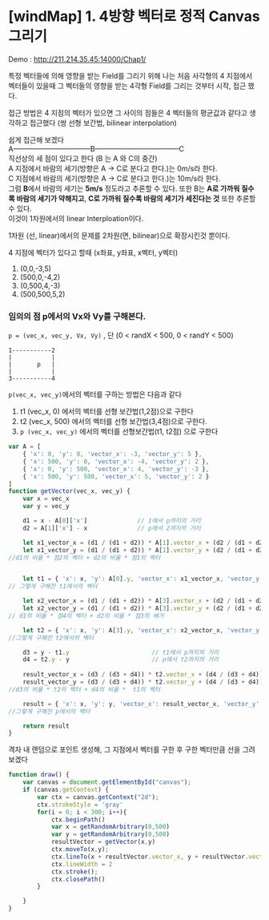 # [windMap] 1. 4방향 벡터로 정적 Canvas 그리기

Demo : http://211.214.35.45:14000/Chap1/

특정 벡터들에 의해 영향을 받는 Field를 그리기 위해 나는 처음 사각형의 4 지점에서 벡터들이 있을때 그 벡터들의 영향을 받는 4각형 Field를 그리는 것부터 시작, 접근 했다.  

접근 방법은 4 지점의 벡터가 있으면 그 사이의 점들은 4 벡터들의 평균값과 같다고 생각하고 접근했다 (쌍 선형 보간법, bilinear interpolation)



쉽게 접근해 보겠다  
A———————————B————————————C  
직선상의 세 점이 있다고 한다 (B 는 A 와 C의 중간)  
A 지점에서 바람의 세기(방향은 A -> C로 분다고 한다.)는  0m/s라 한다.  
C 지점에서 바람의 세기(방향은 A -> C로 분다고 한다.)는 10m/s라 한다.  
그럼 **B**에서 바람의 세기는 **5m/s** 정도라고 추론할 수 있다.
또한 B는 **A로 가까워 질수록 바람의 세기가 약해지고**, **C로 가까워 질수록 바람의 세기가 세진다는 것** 또한 추론할 수 있다.  
이것이 1차원에서의 linear Interploation이다.

1차원 (선, linear)에서의 문제를 2차원(면, bilinear)으로 확장시킨것 뿐이다.  

4 지점에 벡터가 있다고 할때 
(x좌표, y좌표, x벡터, y벡터)
1. (0,0,-3,5)  
2. (500,0,-4,2)  
3. (0,500,4,-3)  
4. (500,500,5,2)  



### 임의의 점 p에서의 Vx와 Vy를 구해본다.
`p = (vec_x, vec_y, Vx, Vy)` , 단 (0 < randX < 500, 0 < randY < 500)
```
1-----------2
|           |
|       p   |
|           |
3-----------4
```

`p(vec_x, vec_y)`에서의 벡터를 구하는 방법은 다음과 같다
1. t1 (vec_x, 0) 에서의 벡터를 선형 보간법(1,2점)으로 구한다
2. t2 (vec_x, 500) 에서의 벡터를 선형 보간법(3,4점)으로 구한다.
3. `p (vec_x, vec_y)` 에서의 벡터를 선형보간법(t1, t2점) 으로 구한다

```javascript
var A = [
    { 'x': 0, 'y': 0, 'vector_x': -3, 'vector_y': 5 },
    { 'x': 500, 'y': 0, 'vector_x': -4, 'vector_y': 2 },
    { 'x': 0, 'y': 500, 'vector_x': 4, 'vector_y': -3 },
    { 'x': 500, 'y': 500, 'vector_x': 5, 'vector_y': 2 }
]
function getVector(vec_x, vec_y) {
    var x = vec_x
    var y = vec_y

    d1 = x - A[0]['x']				// 1에서 p까지의 거리
    d2 = A[1]['x'] - x				// p에서 2까지의 거리

    let x1_vector_x = (d1 / (d1 + d2)) * A[1].vector_x + (d2 / (d1 + d2)) * A[0].vector_x
    let x1_vector_y = (d1 / (d1 + d2)) * A[1].vector_y + (d2 / (d1 + d2)) * A[0].vector_y
//d1의 비율 * 점2의 벡터 + d2의 비율 * 점1의 벡터


    let t1 = { 'x': x, 'y': A[0].y, 'vector_x': x1_vector_x, 'vector_y': x1_vector_y }
// 그렇게 구해진 t1에서의 벡터

    let x2_vector_x = (d1 / (d1 + d2)) * A[3].vector_x + (d2 / (d1 + d2)) * A[2].vector_x
    let x2_vector_y = (d1 / (d1 + d2)) * A[3].vector_y + (d2 / (d1 + d2)) * A[2].vector_y
// d1의 비율 * 점4의 벡터 + d2의 비율 * 점3의 베거

    let t2 = { 'x': x, 'y': A[3].y, 'vector_x': x2_vector_x, 'vector_y': x2_vector_y }
//그렇게 구해진 t2에서의 벡터

    d3 = y - t1.y						// t1에서 p까지의 거리
    d4 = t2.y - y						// p에서 t2까지의 거리
    
    result_vector_x = (d3 / (d3 + d4)) * t2.vector_x + (d4 / (d3 + d4)) * x1_vector_x
    result_vector_y = (d3 / (d3 + d4)) * t2.vector_y + (d4 / (d3 + d4)) * x1_vector_y
//d3의 비율 * t2의 벡터 + d4의 비율 *  t1의 벡터

    result = { 'x': x, 'y': y, 'vector_x': result_vector_x, 'vector_y': result_vector_y }
//그렇게 구해진 p에서의 벡터

    return result
}
```



격자 내 랜덤으로 포인트 생성해, 그 지점에서 벡터를 구한 후 구한 벡터만큼 선을 그려보겠다


```javascript
function draw() {
    var canvas = document.getElementById("canvas");
    if (canvas.getContext) {
        var ctx = canvas.getContext("2d");
        ctx.strokeStyle = 'gray'
        for(i = 0; i < 300; i++){
            ctx.beginPath()
            var x = getRandomArbitrary(0,500)
            var y = getRandomArbitrary(0,500)
            resultVector = getVector(x,y)
            ctx.moveTo(x,y);
            ctx.lineTo(x + resultVector.vector_x, y + resultVector.vector_y);
            ctx.lineWidth = 2
            ctx.stroke();
            ctx.closePath()
        }

    }
}
```


























